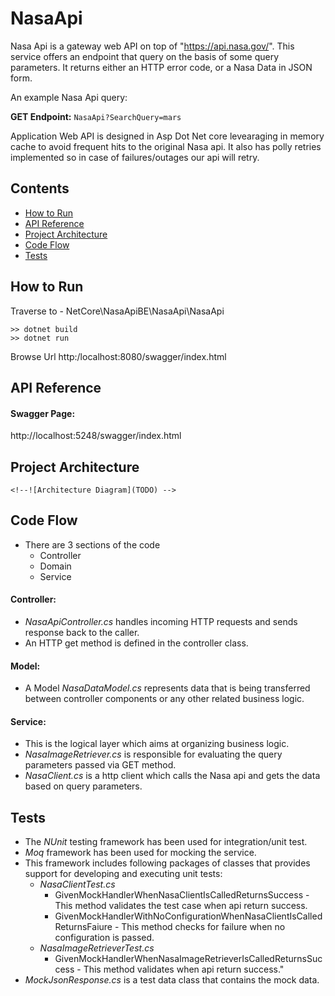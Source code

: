 # NasaApi
Nasa Api is a gateway web API on top of "https://api.nasa.gov/".
This service offers an endpoint that query on the basis of some query parameters. It returns either an HTTP error code, or a Nasa Data in JSON form.

An example Nasa Api query:

**GET Endpoint:** `NasaApi?SearchQuery=mars`

Application Web API is designed in Asp Dot Net core levearaging in memory cache to avoid frequent hits to the original Nasa api. It also has polly retries implemented so in case of failures/outages our api will retry.

## Contents
  * [How to Run](#how-to-run)
  * [API Reference](#api-reference)
  * [Project Architecture](#project-architecture)
  * [Code Flow](#code-flow)
  * [Tests](#tests)

## How to Run
Traverse to - NetCore\NasaApiBE\NasaApi\NasaApi

```
>> dotnet build
>> dotnet run
```

Browse Url
http:/localhost:8080/swagger/index.html

## API Reference

#### Swagger Page:

   http://localhost:5248/swagger/index.html
   
   ## Project Architecture


    <!--![Architecture Diagram](TODO) -->


## Code Flow

  * There are 3 sections of the code 
    - Controller
    - Domain
    - Service

#### Controller:

  * *NasaApiController.cs* handles incoming HTTP requests and sends response back to the caller.
  * An HTTP get method is defined in the controller class.

#### Model:

  * A Model *NasaDataModel.cs* represents data that is being transferred between controller components or any other related business logic.

#### Service:

  * This is the logical layer which aims at organizing business logic.
  * *NasaImageRetriever.cs* is responsible for evaluating the query parameters passed via GET method.
  * *NasaClient.cs* is a http client which calls the Nasa api and gets the data based on query parameters.


## Tests

  * The *NUnit* testing framework has been used for integration/unit test.
  * *Moq* framework has been used for mocking the service.
  * This framework includes following packages of classes that provides support for developing and executing unit tests:
    - *NasaClientTest.cs*
      -  GivenMockHandlerWhenNasaClientIsCalledReturnsSuccess - This method validates the test case when api return success.
      -  GivenMockHandlerWithNoConfigurationWhenNasaClientIsCalledReturnsFaiure - This method checks for failure when no configuration is passed.
    - *NasaImageRetrieverTest.cs*
      - GivenMockHandlerWhenNasaImageRetrieverIsCalledReturnsSuccess - This method validates when api return success."
  * *MockJsonResponse.cs* is a test data class that contains the mock data.

